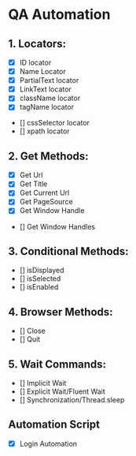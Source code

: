 
# QA Automation

## 1. Locators:
 - [X] ID locator
 - [X] Name Locator
 - [X] PartialText locator
 - [X] LinkText locator
 - [X] className locator
 - [X] tagName locator
 - [] cssSelector locator
 - [] xpath locator

## 2. Get Methods:
- [X] Get Url
- [X] Get Title
- [X] Get Current Url
- [X] Get PageSource
- [X] Get Window Handle
- [] Get Window Handles

## 3. Conditional Methods:
- [] isDisplayed
- [] isSelected
- [] isEnabled

## 4. Browser Methods:
- [] Close
- [] Quit

## 5. Wait Commands: 
- [] Implicit Wait
- [] Explicit Wait/Fluent Wait
- [] Synchronization/Thread.sleep

## Automation Script
- [X] Login Automation
